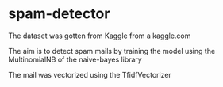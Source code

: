 # spam-detector

The dataset was gotten from Kaggle from a kaggle.com 

The aim is to detect spam mails by training the model using the MultinomialNB of the naive-bayes library

The mail was vectorized using the TfidfVectorizer
